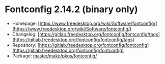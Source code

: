 # Fontconfig 2.14.2 (binary only)
 - Homepage: [https://www.freedesktop.org/wiki/Software/fontconfig/](https://www.freedesktop.org/wiki/Software/fontconfig/)
 - Changelog: [https://gitlab.freedesktop.org/fontconfig/fontconfig/tags](https://gitlab.freedesktop.org/fontconfig/fontconfig/tags)
 - Repository: [https://gitlab.freedesktop.org/fontconfig/fontconfig](https://gitlab.freedesktop.org/fontconfig/fontconfig)
 - Package: [master/make/pkgs/fontconfig/](https://github.com/Freetz-NG/freetz-ng/tree/master/make/pkgs/fontconfig/)


